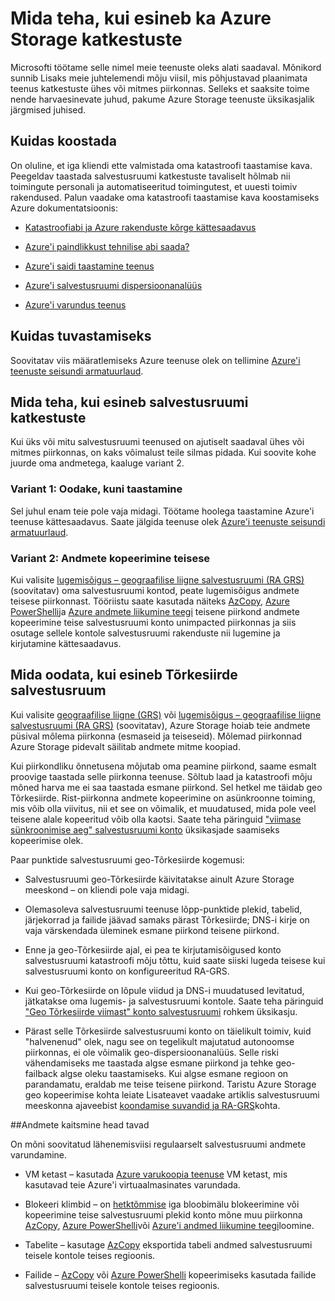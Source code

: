 <properties
    pageTitle="Mõne Azure Storage katkestuste korral | Microsoft Azure'i"
    description="Mida teha ka Azure Storage katkestuste korral"
    services="storage"
    documentationCenter=".net"
    authors="robinsh"
    manager="carmonm"
    editor="tysonn"/>

<tags
    ms.service="storage"
    ms.workload="storage"
    ms.tgt_pltfrm="na"
    ms.devlang="dotnet"
    ms.topic="article"
    ms.date="08/03/2016"
    ms.author="robinsh"/>


# <a name="what-to-do-if-an-azure-storage-outage-occurs"></a>Mida teha, kui esineb ka Azure Storage katkestuste

Microsofti töötame selle nimel meie teenuste oleks alati saadaval. Mõnikord sunnib Lisaks meie juhtelemendi mõju viisil, mis põhjustavad plaanimata teenus katkestuste ühes või mitmes piirkonnas. Selleks et saaksite toime nende harvaesinevate juhud, pakume Azure Storage teenuste üksikasjalik järgmised juhised.

## <a name="how-to-prepare"></a>Kuidas koostada 

On oluline, et iga kliendi ette valmistada oma katastroofi taastamise kava. Peegeldav taastada salvestusruumi katkestuste tavaliselt hõlmab nii toimingute personali ja automatiseeritud toimingutest, et uuesti toimiv rakendused. Palun vaadake oma katastroofi taastamise kava koostamiseks Azure dokumentatsioonis:

-   [Katastroofiabi ja Azure rakenduste kõrge kättesaadavus](../resiliency/resiliency-disaster-recovery-high-availability-azure-applications.md)

-   [Azure'i paindlikkust tehnilise abi saada?](../resiliency/resiliency-technical-guidance.md)

-   [Azure'i saidi taastamine teenus](https://azure.microsoft.com/services/site-recovery/)

-   [Azure'i salvestusruumi dispersioonanalüüs](storage-redundancy.md)

-   [Azure'i varundus teenus](https://azure.microsoft.com/services/backup/)

## <a name="how-to-detect"></a>Kuidas tuvastamiseks 

Soovitatav viis määratlemiseks Azure teenuse olek on tellimine [Azure'i teenuste seisundi armatuurlaud](https://azure.microsoft.com/status/).

## <a name="what-to-do-if-a-storage-outage-occurs"></a>Mida teha, kui esineb salvestusruumi katkestuste

Kui üks või mitu salvestusruumi teenused on ajutiselt saadaval ühes või mitmes piirkonnas, on kaks võimalust teile silmas pidada. Kui soovite kohe juurde oma andmetega, kaaluge variant 2.

### <a name="option-1-wait-for-recovery"></a>Variant 1: Oodake, kuni taastamine

Sel juhul enam teie pole vaja midagi. Töötame hoolega taastamine Azure'i teenuse kättesaadavus. Saate jälgida teenuse olek [Azure'i teenuste seisundi armatuurlaud](https://azure.microsoft.com/status/).

### <a name="option-2-copy-data-from-secondary"></a>Variant 2: Andmete kopeerimine teisese

Kui valisite [lugemisõigus – geograafilise liigne salvestusruumi (RA GRS)](storage-redundancy.md#read-access-geo-redundant-storage) (soovitatav) oma salvestusruumi kontod, peate lugemisõigus andmete teisese piirkonnast. Tööriistu saate kasutada näiteks [AzCopy](storage-use-azcopy.md), [Azure PowerShelli](storage-powershell-guide-full.md)ja [Azure andmete liikumine teegi](https://azure.microsoft.com/blog/introducing-azure-storage-data-movement-library-preview-2/) teisene piirkond andmete kopeerimine teise salvestusruumi konto unimpacted piirkonnas ja siis osutage sellele kontole salvestusruumi rakenduste nii lugemine ja kirjutamine kättesaadavus.

## <a name="what-to-expect-if-a-storage-failover-occurs"></a>Mida oodata, kui esineb Tõrkesiirde salvestusruum

Kui valisite [geograafilise liigne (GRS)](storage-redundancy.md#geo-redundant-storage) või [lugemisõigus – geograafilise liigne salvestusruumi (RA GRS)](storage-redundancy.md#read-access-geo-redundant-storage) (soovitatav), Azure Storage hoiab teie andmete püsival mõlema piirkonna (esmaseid ja teiseseid). Mõlemad piirkonnad Azure Storage pidevalt säilitab andmete mitme koopiad.

Kui piirkondliku õnnetusena mõjutab oma peamine piirkond, saame esmalt proovige taastada selle piirkonna teenuse. Sõltub laad ja katastroofi mõju mõned harva me ei saa taastada esmane piirkond. Sel hetkel me täidab geo Tõrkesiirde. Rist-piirkonna andmete kopeerimine on asünkroonne toiming, mis võib olla viivitus, nii et see on võimalik, et muudatused, mida pole veel teisene alale kopeeritud võib olla kaotsi. Saate teha päringuid ["viimase sünkroonimise aeg" salvestusruumi konto](https://blogs.msdn.microsoft.com/windowsazurestorage/2013/12/11/windows-azure-storage-redundancy-options-and-read-access-geo-redundant-storage/) üksikasjade saamiseks kopeerimise olek.

Paar punktide salvestusruumi geo-Tõrkesiirde kogemusi:

-   Salvestusruumi geo-Tõrkesiirde käivitatakse ainult Azure Storage meeskond – on kliendi pole vaja midagi.

-   Olemasoleva salvestusruumi teenuse lõpp-punktide plekid, tabelid, järjekorrad ja failide jäävad samaks pärast Tõrkesiirde; DNS-i kirje on vaja värskendada üleminek esmane piirkond teisene piirkond.

-   Enne ja geo-Tõrkesiirde ajal, ei pea te kirjutamisõigused konto salvestusruumi katastroofi mõju tõttu, kuid saate siiski lugeda teisese kui salvestusruumi konto on konfigureeritud RA-GRS.

-   Kui geo-Tõrkesiirde on lõpule viidud ja DNS-i muudatused levitatud, jätkatakse oma lugemis- ja salvestusruumi kontole. Saate teha päringuid ["Geo Tõrkesiirde viimast" konto salvestusruumi](https://msdn.microsoft.com/library/azure/ee460802.aspx) rohkem üksikasju.

-   Pärast selle Tõrkesiirde salvestusruumi konto on täielikult toimiv, kuid "halvenenud" olek, nagu see on tegelikult majutatud autonoomse piirkonnas, ei ole võimalik geo-dispersioonanalüüs. Selle riski vähendamiseks me taastada algse esmane piirkond ja tehke geo-failback algse oleku taastamiseks. Kui algse esmane regioon on parandamatu, eraldab me teise teisene piirkond.
Taristu Azure Storage geo kopeerimise kohta leiate Lisateavet vaadake artiklis salvestusruumi meeskonna ajaveebist [koondamise suvandid ja RA-GRS](https://blogs.msdn.microsoft.com/windowsazurestorage/2013/12/11/windows-azure-storage-redundancy-options-and-read-access-geo-redundant-storage/)kohta.

##<a name="best-practices-for-protecting-your-data"></a>Andmete kaitsmine head tavad

On mõni soovitatud lähenemisviisi regulaarselt salvestusruumi andmete varundamine.

-   VM ketast – kasutada [Azure varukoopia teenuse](https://azure.microsoft.com/services/backup/) VM ketast, mis kasutavad teie Azure'i virtuaalmasinates varundada.

-   Blokeeri klimbid – on [hetktõmmise](https://msdn.microsoft.com/library/azure/hh488361.aspx) iga bloobimälu blokeerimine või kopeerimine teise salvestusruumi plekid konto mõne muu piirkonna [AzCopy](storage-use-azcopy.md), [Azure PowerShelli](storage-powershell-guide-full.md)või [Azure'i andmed liikumine teegi](https://azure.microsoft.com/blog/introducing-azure-storage-data-movement-library-preview-2/)loomine.

-   Tabelite – kasutage [AzCopy](storage-use-azcopy.md) eksportida tabeli andmed salvestusruumi teisele kontole teises regioonis.

-   Failide – [AzCopy](storage-use-azcopy.md) või [Azure PowerShelli](storage-powershell-guide-full.md) kopeerimiseks kasutada failide salvestusruumi teisele kontole teises regioonis.
